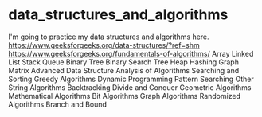 # data_structures_and_algorithms
I'm going to practice my data structures and algorithms here. 
https://www.geeksforgeeks.org/data-structures/?ref=shm
https://www.geeksforgeeks.org/fundamentals-of-algorithms/
Array
Linked List
Stack
Queue
Binary Tree
Binary Search Tree
Heap
Hashing
Graph
Matrix
Advanced Data Structure
Analysis of Algorithms
Searching and Sorting
Greedy Algorithms
Dynamic Programming
Pattern Searching
Other String Algorithms
Backtracking
Divide and Conquer
Geometric Algorithms
Mathematical Algorithms
Bit Algorithms
Graph Algorithms
Randomized Algorithms
Branch and Bound

